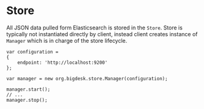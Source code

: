 # Store

All JSON data pulled form Elasticsearch is stored in the `Store`. Store is typically not instantiated directly
by client, instead client creates instance of `Manager` which is in charge of the store lifecycle.

```
var configuration =
{
    endpoint: 'http://localhost:9200'
};

var manager = new org.bigdesk.store.Manager(configuration);

manager.start();
// ...
manager.stop();
```